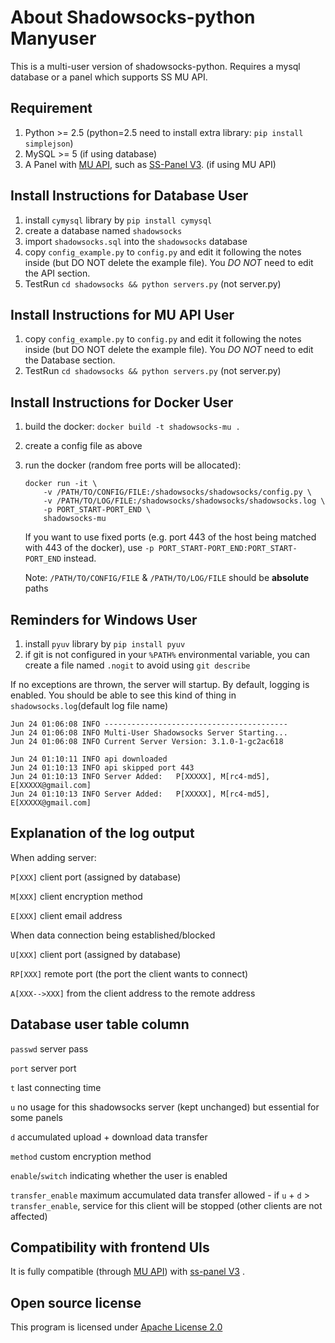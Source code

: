 About Shadowsocks-python Manyuser
=================================
This is a multi-user version of shadowsocks-python. Requires a mysql database or a panel which supports SS MU API.

Requirement
-----------
1. Python >= 2.5 (python=2.5 need to install extra library: `pip install simplejson`)
2. MySQL >= 5 (if using database)
3. A Panel with [MU API](https://github.com/fsgmhoward/shadowsocks-py-mu/wiki/MultiUser-(MU)-API-Reference), such as [SS-Panel V3](https://github.com/orvice/ss-panel). (if using MU API)

Install Instructions for Database User
--------------------------------------
1. install `cymysql` library by `pip install cymysql`
2. create a database named `shadowsocks`
3. import `shadowsocks.sql` into the `shadowsocks` database
4. copy `config_example.py` to `config.py` and edit it following the notes inside (but DO NOT delete the example file). You *DO NOT* need to edit the API section.
5. TestRun `cd shadowsocks && python servers.py` (not server.py)

Install Instructions for MU API User
-----------------------------------
1. copy `config_example.py` to `config.py` and edit it following the notes inside (but DO NOT delete the example file). You *DO NOT* need to edit the Database section.
2. TestRun `cd shadowsocks && python servers.py` (not server.py)

Install Instructions for Docker User
------------------------------------

1. build the docker: `docker build -t shadowsocks-mu .`
2. create a config file as above
3. run the docker (random free ports will be allocated):

   ```
   docker run -it \
       -v /PATH/TO/CONFIG/FILE:/shadowsocks/shadowsocks/config.py \
       -v /PATH/TO/LOG/FILE:/shadowsocks/shadowsocks/shadowsocks.log \
       -p PORT_START-PORT_END \
       shadowsocks-mu
   ```
   
   If you want to use fixed ports (e.g. port 443 of the host being matched with 443 of the docker), use `-p PORT_START-PORT_END:PORT_START-PORT_END` instead.
   
   Note: `/PATH/TO/CONFIG/FILE` & `/PATH/TO/LOG/FILE` should be **absolute** paths

Reminders for Windows User
--------------------------
1. install `pyuv` library by `pip install pyuv`
2. if git is not configured in your `%PATH%` environmental variable, you can create a file named `.nogit` to avoid using `git describe`

If no exceptions are thrown, the server will startup. By default, logging is enabled.
You should be able to see this kind of thing in `shadowsocks.log`(default log file name)
```
Jun 24 01:06:08 INFO -----------------------------------------
Jun 24 01:06:08 INFO Multi-User Shadowsocks Server Starting...
Jun 24 01:06:08 INFO Current Server Version: 3.1.0-1-gc2ac618

Jun 24 01:10:11 INFO api downloaded
Jun 24 01:10:13 INFO api skipped port 443
Jun 24 01:10:13 INFO Server Added:   P[XXXXX], M[rc4-md5], E[XXXXX@gmail.com]
Jun 24 01:10:13 INFO Server Added:   P[XXXXX], M[rc4-md5], E[XXXXX@gmail.com]
```

Explanation of the log output
-----------------------------
When adding server:

`P[XXX]` client port (assigned by database)

`M[XXX]` client encryption method

`E[XXX]` client email address

When data connection being established/blocked

`U[XXX]` client port (assigned by database)

`RP[XXX]` remote port (the port the client wants to connect)

`A[XXX-->XXX]` from the client address to the remote address

Database user table column
--------------------------
`passwd` server pass

`port` server port

`t` last connecting time

`u` no usage for this shadowsocks server (kept unchanged) but essential for some panels

`d` accumulated upload + download data transfer

`method` custom encryption method

`enable`/`switch` indicating whether the user is enabled

`transfer_enable` maximum accumulated data transfer allowed - if `u` + `d` > `transfer_enable`, service for this client will be stopped (other clients are not affected)

Compatibility with frontend UIs
-------------------------------
It is fully compatible (through [MU API](https://github.com/fsgmhoward/shadowsocks-py-mu/wiki/MultiUser-(MU)-API-Reference)) with [ss-panel V3](https://github.com/orvice/ss-panel) .

Open source license
-------------------
This program is licensed under [Apache License 2.0](http://www.apache.org/licenses/LICENSE-2.0)
